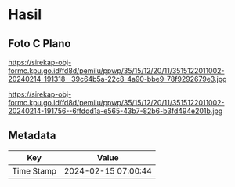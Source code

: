 # Hasil

## Foto C Plano

https://sirekap-obj-formc.kpu.go.id/fd8d/pemilu/ppwp/35/15/12/20/11/3515122011002-20240214-191318--39c64b5a-22c8-4a90-bbe9-78f9292679e3.jpg

https://sirekap-obj-formc.kpu.go.id/fd8d/pemilu/ppwp/35/15/12/20/11/3515122011002-20240214-191756--6ffddd1a-e565-43b7-82b6-b3fd494e201b.jpg


## Metadata

| Key        | Value               |
| ---------- | ------------------- |
| Time Stamp | 2024-02-15 07:00:44 |



